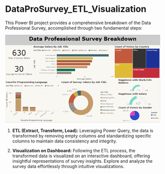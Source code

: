 # DataProSurvey_ETL_Visualization
This Power BI project provides a comprehensive breakdown of the Data Professional Survey, accomplished through two fundamental steps:

![Dashboard Preview](dashboard_preview.png)

1. **ETL (Extract, Transform, Load):** Leveraging Power Query, the data is transformed by removing empty columns and standardizing specific columns to maintain data consistency and integrity.


2. **Visualization on Dashboard:** Following the ETL process, the transformed data is visualized on an interactive dashboard, offering insightful representations of survey insights. Explore and analyze the survey data effortlessly through intuitive visualizations.
